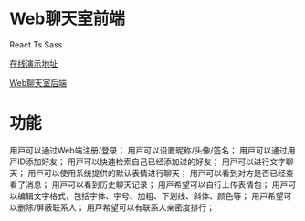 # Web聊天室前端
React Ts Sass

[在线演示地址](http://onlinechat.giantcat.top)

[Web聊天室后端](https://github.com/Ethereal-bang/OnlineChat_Java)

# 功能
⽤⼾可以通过Web端注册/登录；
⽤⼾可以设置昵称/头像/签名；
⽤⼾可以通过⽤⼾ID添加好友；
⽤⼾可以快速检索⾃⼰已经添加过的好友；
⽤⼾可以进⾏⽂字聊天；
⽤⼾可以使⽤系统提供的默认表情进⾏聊天；
⽤⼾可以看到对⽅是否已经查看了消息；
⽤⼾可以看到历史聊天记录；
⽤⼾希望可以⾃⾏上传表情包；
⽤⼾可以编辑⽂字格式，包括字体、字号、加粗、下划线、斜体、颜⾊等；
⽤⼾希望可以删除/屏蔽联系⼈；
⽤⼾希望可以有联系⼈亲密度排⾏；
